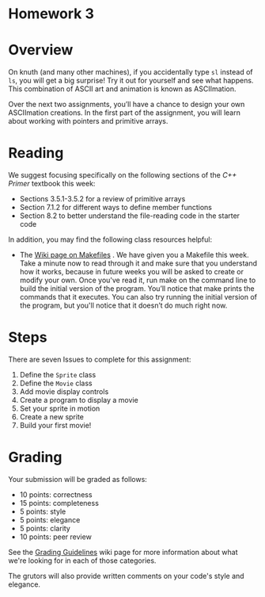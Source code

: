 # Homework 3

# Overview

On knuth (and many other machines), if you accidentally type `sl` instead of `ls`, you will get a big surprise! Try it out for yourself and see what happens. This combination of ASCII art and animation is known as ASCIImation.

Over the next two assignments, you’ll have a chance to design your own ASCIImation creations. In the first part of the assignment, you will learn about working with pointers and primitive arrays.

# Reading

We suggest focusing specifically on the following sections of the *C++ Primer* textbook this week:
* Sections 3.5.1-3.5.2 for a review of primitive arrays
* Section 7.1.2 for different ways to define member functions
* Section 8.2 to better understand the file-reading code in the starter code

In addition, you may find the following class resources helpful:
* The [Wiki page on Makefiles](https://github.com/hmc-cs70-fall2015/Admin/wiki/Makefiles) . We have given you a Makefile this week. Take a minute now to read through it and make sure that you understand how it works, because in future weeks you will be asked to create or modify your own. Once you've read it, run make on the command line to build the initial version of the program. You’ll notice that make prints the commands that it executes. You can also try running the initial version of the program, but you'll notice that it doesn’t do much right now.

# Steps
There are seven Issues to complete for this assignment:

1. Define the `Sprite` class
2. Define the `Movie` class
3. Add movie display controls
4. Create a program to display a movie
5. Set your sprite in motion
6. Create a new sprite
7. Build your first movie!

# Grading
Your submission will be graded as follows: 
* 10 points: correctness
* 15 points: completeness
* 5 points: style 
* 5 points: elegance
* 5 points: clarity 
* 10 points: peer review

See the [Grading Guidelines](https://github.com/hmc-cs70-fall2015/Admin/wiki/Grading-Guidelines) wiki page for more information about what we're looking for in each of those categories. 

The grutors will also provide written comments on your code's style and elegance.

